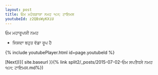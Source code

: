 ```yaml
---
layout: post
title: ਓਮ ਮਹੋਰਗਾਯਾ ਨਮਹ ੧੦੮ ਟਾਇਮਸ
youtubeId: z2QBsWyKXiU
---
```

 
 
 ਓਮ ਮਹਾਰੂਪਯੀ ਨਮਹ  
 
 -  ਜਿਸਦਾ ਬਹੁਤ ਵੱਡਾ ਰੂਪ ਹੈ 
 
  
 
  
 
 
 
 
 
 


{% include youtubePlayer.html id=page.youtubeId %}
 
[Next]({{ site.baseurl }}{% link  split2/_posts/2015-07-02-ਓਮ ਸਪਤੈਧਸੇ ਨਮਹ ੧੦੮ ਟਾਇਮਸ.md%})
 
